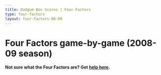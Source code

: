 ```yaml
---
title: Dadgum Box Scores | Four Factors
type: four-factors
layout: four-factors-08-09
---
```


# Four Factors game-by-game (2008-09 season)

#### Not sure what the Four Factors are? Get [help here](https://cbbstatshelp.com/four-factors/intro/).